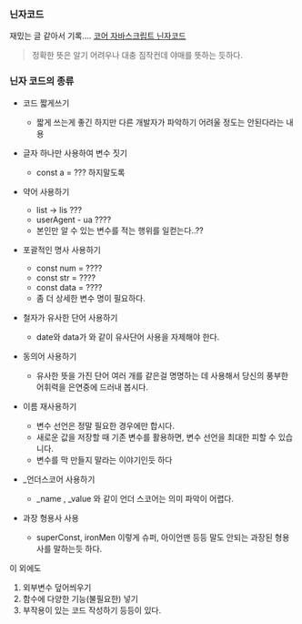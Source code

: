 ### 닌자코드

재밌는 글 같아서 기록....
[코어 자바스크립트 닌자코드](https://ko.javascript.info/ninja-code)

>정확한 뜻은 알기 어려우나 대충 짐작컨데 야매를 뜻하는 듯하다.

### 닌자 코드의 종류
* 코드 짧게쓰기
  - 짧게 쓰는게 좋긴 하지만 다른 개발자가 파악하기 어려울 정도는 안된다라는 내용
* 글자 하나만 사용하여 변수 짓기
  - const a = ??? 하지말도록 
* 약어 사용하기
  - list -> lis ???
  - userAgent - ua ????
  - 본인만 알 수 있는 변수를 적는 행위를 일컫는다..??
* 포괄적인 명사 사용하기
  - const num = ????
  - const str = ????
  - const data = ????
  - 좀 더 상세한 변수 명이 필요하다.
* 철자가 유사한 단어 사용하기
  - date와 data가 와 같이 유사단어 사용을 자제해야 한다.

* 동의어 사용하기
  - 유사한 뜻을 가진 단어 여러 개를 같은걸 명명하는 데 사용해서 당신의 풍부한 어휘력을 은연중에 드러내 봅시다.
* 이름 재사용하기
  - 변수 선언은 정말 필요한 경우에만 합시다.
  - 새로운 값을 저장할 때 기존 변수를 활용하면, 변수 선언을 최대한 피할 수 있습니다.
  - 변수를 막 만들지 말라는 이야기인듯 하다
* _언더스코어 사용하기
  - _name , _value 와 같이 언더 스코어는 의미 파악이 어렵다.

* 과장 형용사 사용
  - superConst, ironMen 이렇게 슈퍼, 아이언맨 등등 말도 안되는 과장된 형용사를 말하는듯 하다.

이 외에도
1. 외부변수 덮어씌우기 
2. 함수에 다양한 기능(불필요한) 넣기
3. 부작용이 있는 코드 작성하기 등등이 있다.